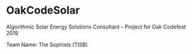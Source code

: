 # OakCodeSolar
Algorithmic Solar Energy Solutions Consultant - Project for Oak Codefest 2019

Team Name: The Sophists (TISB)
